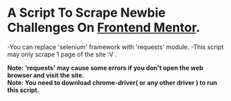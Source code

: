 # A Script To Scrape Newbie Challenges On [Frontend Mentor](https://frontendmentor.io/challenges).

-You can replace 'selenium' framework with 'requests' module.
-This script may only scrape 1 page of the site :V .

**Note: 'requests' may cause some errors if you don't open the web browser and visit the site.**<br>
**Note: You need to download chrome-driver( or any other driver ) to run this script.**
